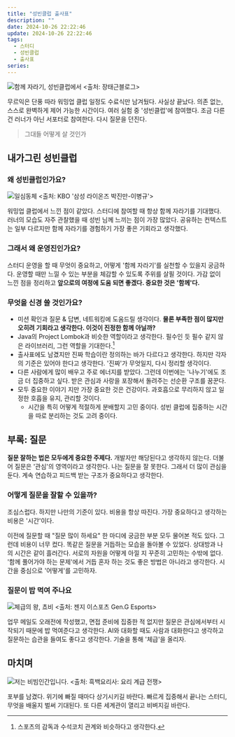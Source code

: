 ```yaml
---
title: "성빈클럽 출사표"
description: ""
date: 2024-10-26 22:22:46
update: 2024-10-26 22:22:46
tags:
  - 스터디
  - 성빈클럽
  - 출사표
series: 
---
```


![함께 자라기, 성빈클럽에서 <출처: 장태근블로그>](growing-up-together-in-sungbin-club.avif)

무르익은 단풍 따라 워밍업 클럽 일정도 수료식만 남겨뒀다. 사실상 끝났다. 의존 없는, 스스로 완벽하게 제어 가능한 시간이다.
여러 실험 중 '성빈클럽'에 참여했다. 조금 다른 건 러너가 아닌 서포터로 참여한다. 다시 질문을 던진다.

> 그대들 어떻게 살 것인가

## 내가그린 성빈클럽

### 왜 성빈클럽인가요?

![일심동체 <출처: KBO '삼성 라이온즈 박진만-이병규'>](joined-at-the-hip.avif)

워밍업 클럽에서 느낀 점이 같았다. 스터디에 참여할 때 항상 함께 자라기를 기대했다.
러너의 모습도 자주 관찰했을 때 성빈 님께 느끼는 점이 가장 많았다. 공유하는 컨텍스트는 일부 다르지만 함께 자라기를 경험하기 가장 좋은 기회라고 생각했다.

### 그래서 왜 운영진인가요?

스터디 운영을 할 때 무엇이 중요하고, 어떻게 '함께 자라기'를 실천할 수 있을지 궁금하다. 운영할 때만 느낄 수 있는 부분을 체감할 수 있도록
주위를 살필 것이다. 가감 없이 느낀 점을 정리하고 **앞으로의 여정에 도움 되면 좋겠다. 중요한 것은 '함께'다.**

### 무엇을 신경 쓸 것인가요?

- 미션 확인과 질문 & 답변, 네트워킹에 도움드릴 생각이다. **물론 부족한 점이 많지만 오히려 기회라고 생각한다. 이것이 진정한 함께 아닐까?**
- Java의 Project Lombok과 비슷한 역할이라고 생각한다. 필수인 듯 필수 같지 않은 라이브러리, 그런 역할을 기대한다.[^1]
- 출사표에도 남겼지만 진짜 학습이란 정의하는 바가 다르다고 생각한다. 하지만 각자의 기준은 있어야 한다고 생각한다. '진짜'가 무엇일지, 다시 정리할 생각이다.
- 다른 사람에게 많이 배우고 주로 에너지를 받았다. 그런데 이번에는 '나누기'에도 조금 더 집중하고 싶다. 받은 관심과 사랑을 포장해서 돌려주는 선순환 구조를 꿈꾼다.
- 모두 중요한 이야기 지만 가장 중요한 것은 건강이다. 과호흡으로 무리하지 않고 일정한 호흡을 유지, 관리할 것이다.
    - 시간을 특히 어떻게 적절하게 분배할지 고민 중이다. 성빈 클럽에 집중하는 시간을 따로 분리하는 것도 고려 중이다.

## 부록: 질문

**질문 잘하는 법은 모두에게 중요한 주제다.** 개발자만 해당된다고 생각하지 않는다. 더불어 질문은 '관심'의 영역이라고 생각한다.
나는 질문을 잘 못한다. 그래서 더 많이 관심을 둔다. 계속 연습하고 피드백 받는 구조가 중요하다고 생각한다.

### 어떻게 질문을 잘할 수 있을까?

조심스럽다. 하지만 나만의 기준이 있다. 비용을 항상 따진다. 가장 중요하다고 생각하는 비용은 '시간'이다.

이전에 질문할 때 "질문 많이 하세요" 한 마디에 궁금한 부분 모두 물어본 적도 있다. 그런데 비용이 너무 컸다. 똑같은 질문을 거듭하는 모습을 돌아볼 수 있었다.
상대방과 나의 시간은 같이 흘러간다. 서로의 자원을 어떻게 아낄 지 꾸준히 고민하는 수밖에 없다. '함께 풀어가야 하는 문제'에서 거듭 혼자 하는 것도 좋은 방법은 아니라고 생각한다.
시간을 중심으로 '어떻게'를 고민하자.

### 질문이 밥 먹여 주나요

![체급의 왕, 쵸비 <출처: 젠지 이스포츠 Gen.G Esports>](chovy-weight-class.avif)

업무 메일도 오래전에 작성했고, 면접 준비에 집중한 적 없지만 질문은 관심에서부터 시작되기 때문에 밥 먹여준다고 생각한다. AI와 대화할 때도 사람과 대화한다고 생각하고
질문하는 습관을 들여도 좋다고 생각한다. 기술을 통해 '체급'을 올리자.

## 마치며

![저는 비빔인간입니다. <출처: 흑백요리사: 요리 계급 전쟁>](bibim.avif)

포부를 남겼다. 위기에 빠질 때마다 상기시키길 바란다. 빠르게 집중해서 끝나는 스터디, 무엇을 배울지 벌써 기대된다.
또 다른 세계관이 열리고 비벼지길 바란다.

[^1]: 스포츠의 감독과 수석코치 관계와 비슷하다고 생각한다.
